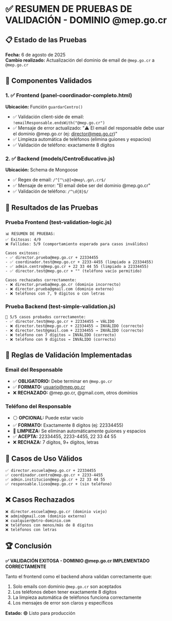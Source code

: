 # ✅ RESUMEN DE PRUEBAS DE VALIDACIÓN - DOMINIO @mep.go.cr

## 📋 Estado de las Pruebas

**Fecha:** 6 de agosto de 2025  
**Cambio realizado:** Actualización del dominio de email de `@mep.go.cr` a `@mep.go.cr`

## 🎯 Componentes Validados

### 1. ✅ Frontend (panel-coordinador-completo.html)

**Ubicación:** Función `guardarCentro()`

- ✅ Validación client-side de email: `!emailResponsable.endsWith("@mep.go.cr")`
- ✅ Mensaje de error actualizado: "⚠️ El email del responsable debe usar el dominio @mep.go.cr (ej: director@mep.go.cr)"
- ✅ Limpieza automática de teléfonos (elimina guiones y espacios)
- ✅ Validación de teléfono: exactamente 8 dígitos

### 2. ✅ Backend (models/CentroEducativo.js)

**Ubicación:** Schema de Mongoose

- ✅ Regex de email: `/^[^\s@]+@mep\.go\.cr$/`
- ✅ Mensaje de error: "El email debe ser del dominio @mep.go.cr"
- ✅ Validación de teléfono: `/^\d{8}$/`

## 🧪 Resultados de las Pruebas

### Prueba Frontend (test-validation-logic.js)

```
📊 RESUMEN DE PRUEBAS:
✅ Exitosas: 4/9
❌ Fallidas: 5/9 (comportamiento esperado para casos inválidos)

Casos exitosos:
- ✅ director.prueba@mep.go.cr + 22334455
- ✅ coordinador.test@mep.go.cr + 2233-4455 (limpiado a 22334455)
- ✅ admin.centro@mep.go.cr + 22 33 44 55 (limpiado a 22334455)
- ✅ director.test@mep.go.cr + "" (teléfono vacío permitido)

Casos rechazados correctamente:
- ❌ director.prueba@mep.go.cr (dominio incorrecto)
- ❌ director.prueba@gmail.com (dominio externo)
- ❌ teléfonos con 7, 9 dígitos o con letras
```

### Prueba Backend (test-simple-validation.js)

```
🎉 5/5 casos probados correctamente:
- ✅ director.test@mep.go.cr + 22334455 → VÁLIDO
- ❌ director.test@mep.go.cr + 22334455 → INVÁLIDO (correcto)
- ❌ director.test@gmail.com + 22334455 → INVÁLIDO (correcto)
- ❌ teléfono con 7 dígitos → INVÁLIDO (correcto)
- ❌ teléfono con 9 dígitos → INVÁLIDO (correcto)
```

## 📝 Reglas de Validación Implementadas

### Email del Responsable

- ✅ **OBLIGATORIO:** Debe terminar en `@mep.go.cr`
- ✅ **FORMATO:** usuario@mep.go.cr
- ❌ **RECHAZADO:** @mep.go.cr, @gmail.com, otros dominios

### Teléfono del Responsable

- ⚪ **OPCIONAL:** Puede estar vacío
- ✅ **FORMATO:** Exactamente 8 dígitos (ej: 22334455)
- 🔧 **LIMPIEZA:** Se eliminan automáticamente guiones y espacios
- ✅ **ACEPTA:** 22334455, 2233-4455, 22 33 44 55
- ❌ **RECHAZA:** 7 dígitos, 9+ dígitos, letras

## 🚀 Casos de Uso Válidos

```
✅ director.escuela@mep.go.cr + 22334455
✅ coordinador.centro@mep.go.cr + 2233-4455
✅ admin.institucion@mep.go.cr + 22 33 44 55
✅ responsable.liceo@mep.go.cr + (sin teléfono)
```

## ❌ Casos Rechazados

```
❌ director.escuela@mep.go.cr (dominio viejo)
❌ admin@gmail.com (dominio externo)
❌ cualquier@otro-dominio.com
❌ teléfonos con menos/más de 8 dígitos
❌ teléfonos con letras
```

## 🏆 Conclusión

**✅ VALIDACIÓN EXITOSA - DOMINIO @mep.go.cr IMPLEMENTADO CORRECTAMENTE**

Tanto el frontend como el backend ahora validan correctamente que:

1. Solo emails con dominio `@mep.go.cr` son aceptados
2. Los teléfonos deben tener exactamente 8 dígitos
3. La limpieza automática de teléfonos funciona correctamente
4. Los mensajes de error son claros y específicos

**Estado:** 🟢 Listo para producción
